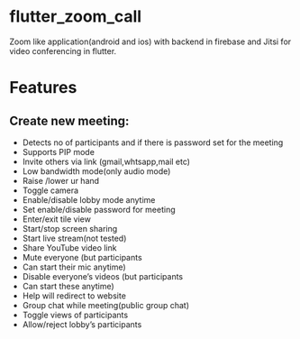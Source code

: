 # flutter_zoom_call

Zoom like application(android and ios) with backend in firebase and Jitsi for video conferencing in flutter.

# Features

## Create new meeting:
* Detects no of participants and if there is password set for the meeting 
* Supports PIP mode
* Invite others via link (gmail,whtsapp,mail etc)
* Low bandwidth mode(only audio mode)
* Raise /lower ur hand
* Toggle camera
* Enable/disable lobby mode anytime
* Set enable/disable password for meeting
* Enter/exit tile view
* Start/stop screen sharing
* Start live stream(not tested)
* Share YouTube video link
* Mute everyone (but participants
* Can start their mic anytime)
* Disable everyone’s videos (but participants
* Can start these anytime)
* Help will redirect to website
* Group chat while meeting(public group chat)
* Toggle views of participants
* Allow/reject lobby’s participants





